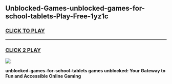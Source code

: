 
## Unblocked-Games-unblocked-games-for-school-tablets-Play-Free-1yz1c
<h3>
<a href="https://premium76.site?title=unblocked-games-for-school-tablets&ref=18A1">CLICK TO PLAY</a></h3>
<hr>

<h3>
<a href="https://premium76.site?title=unblocked-games-for-school-tablets&ref=18A1">CLICK 2 PLAY</a>
  
</h3>

<a href="https://premium76.site?title=unblocked-games-for-school-tablets&ref=18A1"><img src="https://clearcache.store/games.png"></a>


**unblocked-games-for-school-tablets games unblocked: Your Gateway to Fun and Accessible Online Gaming**
